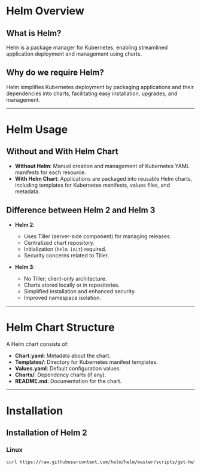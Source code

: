 # Helm Overview

## What is Helm?
Helm is a package manager for Kubernetes, enabling streamlined application deployment and management using charts.

## Why do we require Helm?
Helm simplifies Kubernetes deployment by packaging applications and their dependencies into charts, facilitating easy installation, upgrades, and management.

---

# Helm Usage

## Without and With Helm Chart
- **Without Helm**: Manual creation and management of Kubernetes YAML manifests for each resource.
- **With Helm Chart**: Applications are packaged into reusable Helm charts, including templates for Kubernetes manifests, values files, and metadata.

## Difference between Helm 2 and Helm 3
- **Helm 2**:
  - Uses Tiller (server-side component) for managing releases.
  - Centralized chart repository.
  - Initialization (`helm init`) required.
  - Security concerns related to Tiller.
  
- **Helm 3**:
  - No Tiller; client-only architecture.
  - Charts stored locally or in repositories.
  - Simplified installation and enhanced security.
  - Improved namespace isolation.

---

# Helm Chart Structure

A Helm chart consists of:

- **Chart.yaml**: Metadata about the chart.
- **Templates/**: Directory for Kubernetes manifest templates.
- **Values.yaml**: Default configuration values.
- **Charts/**: Dependency charts (if any).
- **README.md**: Documentation for the chart.

---

# Installation

## Installation of Helm 2

### Linux
```bash
curl https://raw.githubusercontent.com/helm/helm/master/scripts/get-helm-2 | bash

